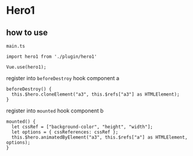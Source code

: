 # Hero1

## how to use

`main.ts`

```
import hero1 from './plugin/hero1'

Vue.use(hero1);
```

register into `beforeDestroy` hook component a

```
beforeDestroy() {
  this.$hero.cloneElement("a3", this.$refs["a3"] as HTMLElement);
}
```

register into `mounted` hook component b

```
mounted() {
  let cssRef = ["background-color", "height", "width"];
  let options = { cssReferences: cssRef };
  this.$hero.animatedByElement("a3", this.$refs["a"] as HTMLElement, options);
}
```